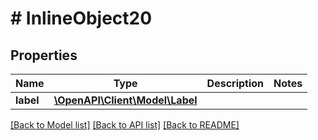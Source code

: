 # # InlineObject20

## Properties

Name | Type | Description | Notes
------------ | ------------- | ------------- | -------------
**label** | [**\OpenAPI\Client\Model\Label**](Label.md) |  |

[[Back to Model list]](../../README.md#models) [[Back to API list]](../../README.md#endpoints) [[Back to README]](../../README.md)
